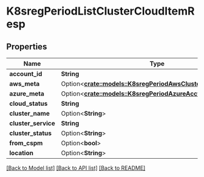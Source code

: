 # K8sregPeriodListClusterCloudItemResp

## Properties

Name | Type | Description | Notes
------------ | ------------- | ------------- | -------------
**account_id** | **String** |  |
**aws_meta** | Option<[**crate::models::K8sregPeriodAwsClusterItemResp**](k8sreg.AWSClusterItemResp.md)> |  | [optional]
**azure_meta** | Option<[**crate::models::K8sregPeriodAzureAcctClusterItemResp**](k8sreg.AzureAcctClusterItemResp.md)> |  | [optional]
**cloud_status** | **String** |  |
**cluster_name** | Option<**String**> |  | [optional]
**cluster_service** | **String** |  |
**cluster_status** | Option<**String**> |  | [optional]
**from_cspm** | Option<**bool**> |  | [optional]
**location** | Option<**String**> |  | [optional]

[[Back to Model list]](../README.md#documentation-for-models) [[Back to API list]](../README.md#documentation-for-api-endpoints) [[Back to README]](../README.md)

